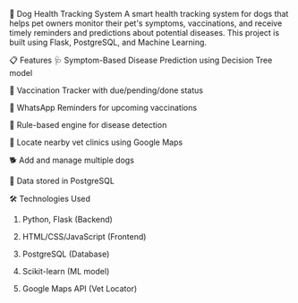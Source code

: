 🐶 Dog Health Tracking System
A smart health tracking system for dogs that helps pet owners monitor their pet's symptoms, vaccinations, and receive timely reminders and predictions about potential diseases. This project is built using Flask, PostgreSQL, and Machine Learning.

📋 Features
🩺 Symptom-Based Disease Prediction using Decision Tree model

📆 Vaccination Tracker with due/pending/done status

📱 WhatsApp Reminders for upcoming vaccinations

🧠 Rule-based engine for disease detection

📍 Locate nearby vet clinics using Google Maps

🐕 Add and manage multiple dogs

💾 Data stored in PostgreSQL

🛠️ Technologies Used
1. Python, Flask (Backend)

2. HTML/CSS/JavaScript (Frontend)

3. PostgreSQL (Database)

4. Scikit-learn (ML model)

5. Google Maps API (Vet Locator)

